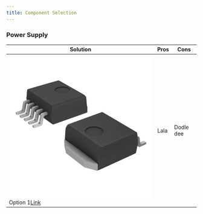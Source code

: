 ```yaml
---
title: Component Selection
---
```


### Power Supply
| Solution | Pros | Cons |
|----------|------|------|
|![LM2575D2T](LM2575D2T-3.3G.jpg) Option 1[Link](https://www.digikey.com/en/products/detail/onsemi/LM2575D2T-3-3G/1476686)|Lala|Dodle dee|